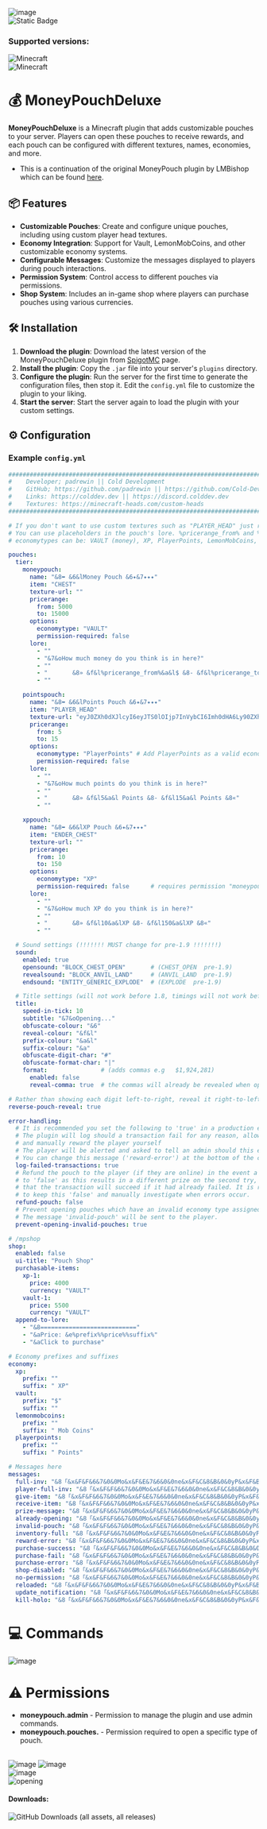 ![image](https://imgur.com/FRoQbVI.png)<br>
![Static Badge](https://img.shields.io/badge/Version-v1.3.2-blue?color=799aca)
### Supported versions:
![Minecraft](https://img.shields.io/badge/Minecraft-1.20-blue.svg)<br>
![Minecraft](https://img.shields.io/badge/Minecraft-1.21-green.svg)
# 💰 MoneyPouchDeluxe

**MoneyPouchDeluxe** is a Minecraft plugin that adds customizable pouches to your server. Players can open these pouches to receive rewards, and each pouch can be configured with different textures, names, economies, and more.<br>
- This is a continuation of the original MoneyPouch plugin by LMBishop which can be found [here](https://github.com/LMBishop/MoneyPouch).

## 📦 Features

- **Customizable Pouches**: Create and configure unique pouches, including using custom player head textures.
- **Economy Integration**: Support for Vault, LemonMobCoins, and other customizable economy systems.
- **Configurable Messages**: Customize the messages displayed to players during pouch interactions.
- **Permission System**: Control access to different pouches via permissions.
- **Shop System**: Includes an in-game shop where players can purchase pouches using various currencies.

## 🛠️ Installation

1. **Download the plugin**: Download the latest version of the MoneyPouchDeluxe plugin from [SpigotMC](https://www.spigotmc.org/resources/moneypouchdeluxe.118795/) page.
2. **Install the plugin**: Copy the `.jar` file into your server's `plugins` directory.
3. **Configure the plugin**: Run the server for the first time to generate the configuration files, then stop it. Edit the `config.yml` file to customize the plugin to your liking.
4. **Start the server**: Start the server again to load the plugin with your custom settings.

## ⚙️ Configuration

### Example `config.yml`

```yaml
#########################################################################################################
#    Developer; padrewin || Cold Development                                                            #
#    GitHub; https://github.com/padrewin || https://github.com/Cold-Development                         #
#    Links: https://colddev.dev || https://discord.colddev.dev                                          #
#    Textures: https://minecraft-heads.com/custom-heads                                                 #
#########################################################################################################

# If you don't want to use custom textures such as "PLAYER_HEAD" just replace it with "CHEST" or "ENDER_CHEST" and leave "texture-url:" empty. You have an example below somewhere.
# You can use placeholders in the pouch's lore. %pricerange_from% and %pricerange_to%
# economytypes can be: VAULT (money), XP, PlayerPoints, LemonMobCoins, owncustomname (name of defined custom pouch)

pouches:
  tier:
    moneypouch:
      name: "&8➥ &6&lMoney Pouch &6✦&7✦✦✦"
      item: "CHEST"
      texture-url: ""
      pricerange:
        from: 5000
        to: 15000
      options:
        economytype: "VAULT"
        permission-required: false
      lore:
        - ""
        - "&7&oHow much money do you think is in here?"
        - ""
        - "       &8» &f&l%pricerange_from%&a&l$ &8- &f&l%pricerange_to%&a&l$ &8«"
        - ""

    pointspouch:
      name: "&8➥ &6&lPoints Pouch &6✦&7✦✦✦"
      item: "PLAYER_HEAD"
      texture-url: "eyJ0ZXh0dXJlcyI6eyJTS0lOIjp7InVybCI6Imh0dHA6Ly90ZXh0dXJlcy5taW5lY3JhZnQubmV0L3RleHR1cmUvOTVmZDY3ZDU2ZmZjNTNmYjM2MGExNzg3OWQ5YjUzMzhkNzMzMmQ4ZjEyOTQ5MWE1ZTE3ZThkNmU4YWVhNmMzYSJ9fX0="
      pricerange:
        from: 5
        to: 15
      options:
        economytype: "PlayerPoints" # Add PlayerPoints as a valid economy type
        permission-required: false
      lore:
        - ""
        - "&7&oHow much points do you think is in here?"
        - ""
        - "       &8» &f&l5&a&l Points &8- &f&l15&a&l Points &8«"
        - ""

    xppouch:
      name: "&8➥ &6&lXP Pouch &6✦&7✦✦✦"
      item: "ENDER_CHEST"
      texture-url: ""
      pricerange:
        from: 10
        to: 150
      options:
        economytype: "XP"
        permission-required: false      # requires permission "moneypouch.pouches.xppouch"
      lore:
        - ""
        - "&7&oHow much XP do you think is in here?"
        - ""
        - "       &8» &f&l10&a&lXP &8- &f&l150&a&lXP &8«"
        - ""

  # Sound settings (!!!!!!! MUST change for pre-1.9 !!!!!!!)
  sound:
    enabled: true
    opensound: "BLOCK_CHEST_OPEN"       # (CHEST_OPEN  pre-1.9)
    revealsound: "BLOCK_ANVIL_LAND"     # (ANVIL_LAND  pre-1.9)
    endsound: "ENTITY_GENERIC_EXPLODE"  # (EXPLODE  pre-1.9)

  # Title settings (will not work before 1.8, timings will not work before 1.10)
  title:
    speed-in-tick: 10
    subtitle: "&7&oOpening..."
    obfuscate-colour: "&6"
    reveal-colour: "&f&l"
    prefix-colour: "&a&l"
    suffix-colour: "&a"
    obfuscate-digit-char: "#"
    obfuscate-format-char: "|"
    format:               # (adds commas e.g   $1,924,281)
      enabled: false
      reveal-comma: true  # the commas will already be revealed when opening

# Rather than showing each digit left-to-right, reveal it right-to-left
reverse-pouch-reveal: true

error-handling:
  # It is recommended you set the following to 'true' in a production environment
  # The plugin will log should a transaction fail for any reason, allowing you to investigate
  # and manually reward the player yourself
  # The player will be alerted and asked to tell an admin should this event occur regardless if this is disabled
  # You can change this message ('reward-error') at the bottom of the config
  log-failed-transactions: true
  # Refund the pouch to the player (if they are online) in the event a transaction failed - this is default
  # to 'false' as this results in a different prize on the second try, and it is unlikely
  # that the transaction will succeed if it had already failed. It is recommended
  # to keep this 'false' and manually investigate when errors occur.
  refund-pouch: false
  # Prevent opening pouches which have an invalid economy type assigned to them.
  # The message 'invalid-pouch' will be sent to the player.
  prevent-opening-invalid-pouches: true

# /mpshop
shop:
  enabled: false
  ui-title: "Pouch Shop"
  purchasable-items:
    xp-1:
      price: 4000
      currency: "VAULT"
    vault-1:
      price: 5500
      currency: "VAULT"
  append-to-lore:
    - "&8==========================="
    - "&aPrice: &e%prefix%%price%%suffix%"
    - "&aClick to purchase"

# Economy prefixes and suffixes
economy:
  xp:
    prefix: ""
    suffix: " XP"
  vault:
    prefix: "$"
    suffix: ""
  lemonmobcoins:
    prefix: ""
    suffix: " Mob Coins"
  playerpoints:
    prefix: ""
    suffix: " Points"

# Messages here
messages:
  full-inv: "&8「&x&F&F&6&7&0&0Mo&x&F&E&7&6&0&0ne&x&F&C&8&B&0&0yP&x&F&B&6&D&0&0ou&x&F&A&B&0&0&0ch&x&F&6&C&2&0&0De&x&F&7&D&4&0&0lu&x&F&6&E&6&0&0xe&8」&7» &6%player%'s &finventory is &cfull&f. The pouch was dropped near the player."
  player-full-inv: "&8「&x&F&F&6&7&0&0Mo&x&F&E&7&6&0&0ne&x&F&C&8&B&0&0yP&x&F&B&6&D&0&0ou&x&F&A&B&0&0&0ch&x&F&6&C&2&0&0De&x&F&7&D&4&0&0lu&x&F&6&E&6&0&0xe&8」&7» &fYour inventory is &cfull&f. A pouch was dropped near you. Make sure to pick it up."
  give-item: "&8「&x&F&F&6&7&0&0Mo&x&F&E&7&6&0&0ne&x&F&C&8&B&0&0yP&x&F&B&6&D&0&0ou&x&F&A&B&0&0&0ch&x&F&6&C&2&0&0De&x&F&7&D&4&0&0lu&x&F&6&E&6&0&0xe&8」&7» &fYou have given &6%player%&f %item%&f."
  receive-item: "&8「&x&F&F&6&7&0&0Mo&x&F&E&7&6&0&0ne&x&F&C&8&B&0&0yP&x&F&B&6&D&0&0ou&x&F&A&B&0&0&0ch&x&F&6&C&2&0&0De&x&F&7&D&4&0&0lu&x&F&6&E&6&0&0xe&8」&7» &fYou have received &6%item%&f."
  prize-message: "&8「&x&F&F&6&7&0&0Mo&x&F&E&7&6&0&0ne&x&F&C&8&B&0&0yP&x&F&B&6&D&0&0ou&x&F&A&B&0&0&0ch&x&F&6&C&2&0&0De&x&F&7&D&4&0&0lu&x&F&6&E&6&0&0xe&8」&7» &fYou have received &6%prefix%%prize%%suffix%&f!"
  already-opening: "&8「&x&F&F&6&7&0&0Mo&x&F&E&7&6&0&0ne&x&F&C&8&B&0&0yP&x&F&B&6&D&0&0ou&x&F&A&B&0&0&0ch&x&F&6&C&2&0&0De&x&F&7&D&4&0&0lu&x&F&6&E&6&0&0xe&8」&7» &fPlease wait until you open the first chest!"
  invalid-pouch: "&8「&x&F&F&6&7&0&0Mo&x&F&E&7&6&0&0ne&x&F&C&8&B&0&0yP&x&F&B&6&D&0&0ou&x&F&A&B&0&0&0ch&x&F&6&C&2&0&0De&x&F&7&D&4&0&0lu&x&F&6&E&6&0&0xe&8」&7» &fThis chest no longer exists! &7(contact an administrator)"
  inventory-full: "&8「&x&F&F&6&7&0&0Mo&x&F&E&7&6&0&0ne&x&F&C&8&B&0&0yP&x&F&B&6&D&0&0ou&x&F&A&B&0&0&0ch&x&F&6&C&2&0&0De&x&F&7&D&4&0&0lu&x&F&6&E&6&0&0xe&8」&7» &fYour inventory is full!"
  reward-error: "&8「&x&F&F&6&7&0&0Mo&x&F&E&7&6&0&0ne&x&F&C&8&B&0&0yP&x&F&B&6&D&0&0ou&x&F&A&B&0&0&0ch&x&F&6&C&2&0&0De&x&F&7&D&4&0&0lu&x&F&6&E&6&0&0xe&8」&7» &fThe reward %prefix%%prize%%suffix% &fhas failed."
  purchase-success: "&8「&x&F&F&6&7&0&0Mo&x&F&E&7&6&0&0ne&x&F&C&8&B&0&0yP&x&F&B&6&D&0&0ou&x&F&A&B&0&0&0ch&x&F&6&C&2&0&0De&x&F&7&D&4&0&0lu&x&F&6&E&6&0&0xe&8」&7» &fYou have purchased %item%&f for &6%prefix%%price%%suffix%&f."
  purchase-fail: "&8「&x&F&F&6&7&0&0Mo&x&F&E&7&6&0&0ne&x&F&C&8&B&0&0yP&x&F&B&6&D&0&0ou&x&F&A&B&0&0&0ch&x&F&6&C&2&0&0De&x&F&7&D&4&0&0lu&x&F&6&E&6&0&0xe&8」&7» &6You do not have &6%prefix%%price%%suffix%&f."
  purchase-error: "&8「&x&F&F&6&7&0&0Mo&x&F&E&7&6&0&0ne&x&F&C&8&B&0&0yP&x&F&B&6&D&0&0ou&x&F&A&B&0&0&0ch&x&F&6&C&2&0&0De&x&F&7&D&4&0&0lu&x&F&6&E&6&0&0xe&8」&7» &6Could not complete transaction for %item%&6."
  shop-disabled: "&8「&x&F&F&6&7&0&0Mo&x&F&E&7&6&0&0ne&x&F&C&8&B&0&0yP&x&F&B&6&D&0&0ou&x&F&A&B&0&0&0ch&x&F&6&C&2&0&0De&x&F&7&D&4&0&0lu&x&F&6&E&6&0&0xe&8」&7» &fThe shop is disabled."
  no-permission: "&8「&x&F&F&6&7&0&0Mo&x&F&E&7&6&0&0ne&x&F&C&8&B&0&0yP&x&F&B&6&D&0&0ou&x&F&A&B&0&0&0ch&x&F&6&C&2&0&0De&x&F&7&D&4&0&0lu&x&F&6&E&6&0&0xe&8」&7» &fYou do not have permission to open this chest!"
  reloaded: "&8「&x&F&F&6&7&0&0Mo&x&F&E&7&6&0&0ne&x&F&C&8&B&0&0yP&x&F&B&6&D&0&0ou&x&F&A&B&0&0&0ch&x&F&6&C&2&0&0De&x&F&7&D&4&0&0lu&x&F&6&E&6&0&0xe&8」&7» MoneyPouchDeluxe has been reloaded."
  update_notification: "&8「&x&F&F&6&7&0&0Mo&x&F&E&7&6&0&0ne&x&F&C&8&B&0&0yP&x&F&B&6&D&0&0ou&x&F&A&B&0&0&0ch&x&F&6&C&2&0&0De&x&F&7&D&4&0&0lu&x&F&6&E&6&0&0xe&8」&7» &cA new version &4%latest_version% &cwas found &4(your version: %current_version%)&c. &cPlease update: &n%update_link%"
  kill-holo: "&8「&x&F&F&6&7&0&0Mo&x&F&E&7&6&0&0ne&x&F&C&8&B&0&0yP&x&F&B&6&D&0&0ou&x&F&A&B&0&0&0ch&x&F&6&C&2&0&0De&x&F&7&D&4&0&0lu&x&F&6&E&6&0&0xe&8」&7» Pouch hologram removed."
```

# 💻 Commands
![image](https://github.com/user-attachments/assets/1e5c4e68-0b45-450d-a777-bdd84bbdc57c)

# ⚠️ Permissions
- **moneypouch.admin** - Permission to manage the plugin and use admin commands.
- **moneypouch.pouches.<id>** - Permission required to open a specific type of pouch.

<br>![image](https://github.com/user-attachments/assets/280b898b-df87-476b-b208-96505929eea1)
![image](https://github.com/user-attachments/assets/efca13c8-bb79-4087-a983-8492c443bb3a)<br>
![image](https://github.com/user-attachments/assets/1e5c4e68-0b45-450d-a777-bdd84bbdc57c)<br>
![opening](https://github.com/user-attachments/assets/a7889779-bceb-42c8-b573-8d05e9d49070)

#### Downloads:
![GitHub Downloads (all assets, all releases)](https://img.shields.io/github/downloads/Cold-Development/MoneyPouchDeluxe/total?color=green)
